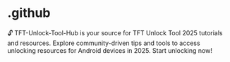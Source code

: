 # .github
🔓 TFT-Unlock-Tool-Hub is your source for TFT Unlock Tool 2025 tutorials and resources. Explore community-driven tips and tools to access unlocking resources for Android devices in 2025. Start unlocking now!
